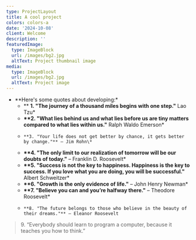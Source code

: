 ```yaml
---
type: ProjectLayout
title: A cool project
colors: colors-a
date: '2024-10-08'
client: Welcome
description: ''
featuredImage:
  type: ImageBlock
  url: /images/bg2.jpg
  altText: Project thumbnail image
media:
  type: ImageBlock
  url: /images/bg2.jpg
  altText: Project image
---
```

*   \*\*Here's some quotes about developing:\*
    *   \*\* **1. "The journey of a thousand miles begins with one step."** Lao Tzu\*
    *   **\*\*2. "What lies behind us and what lies before us are tiny matters compared to what lies within us."** Ralph Waldo Emerson\*
    *   ```
        **3. "Your life does not get better by chance, it gets better by change."** – Jim Rohn\*  
        ```
    *   **\*\*4. "The only limit to our realization of tomorrow will be our doubts of today."** – Franklin D. Roosevelt\*
    *   **\*\*5. "Success is not the key to happiness. Happiness is the key to success. If you love what you are doing, you will be successful."** Albert Schweitzer\*
    *   **\*\*6. "Growth is the only evidence of life."** – John Henry Newman\*
    *   **\*\*7. "Believe you can and you’re halfway there."** – Theodore Roosevelt\*
    *   ```
        **8. "The future belongs to those who believe in the beauty of their dreams."** – Eleanor Roosevelt
        ```

> 9\. “Everybody should learn to program a computer, because it teaches you how to think.”

